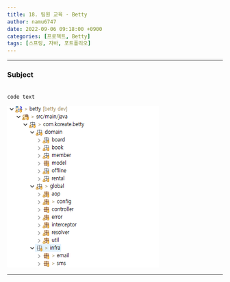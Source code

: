 ```yaml
---
title: 18. 팀원 교육 - Betty
author: namu6747
date: 2022-09-06 09:18:00 +0900
categories: [프로젝트, Betty]
tags: [스프링, 자바, 포트폴리오]
---
```


<hr/>

### Subject

```java

code text

```

<!-- image comment -->
![Desktop View](/assets/img/betty/package/package-all.png)
<hr/>

